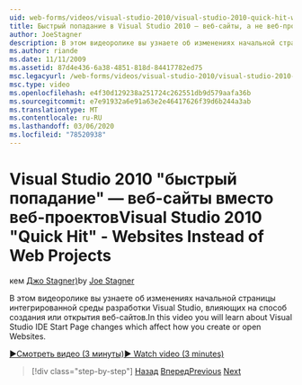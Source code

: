 ```yaml
---
uid: web-forms/videos/visual-studio-2010/visual-studio-2010-quick-hit-websites-instead-of-web-projects
title: Быстрый попадание в Visual Studio 2010 — веб-сайты, а не веб-проекты | Документация Майкрософт
author: JoeStagner
description: В этом видеоролике вы узнаете об изменениях начальной страницы интегрированной среды разработки Visual Studio, влияющих на способ создания или открытия веб-сайтов.
ms.author: riande
ms.date: 11/11/2009
ms.assetid: 87d4e436-6a38-4851-818d-84417782ed75
msc.legacyurl: /web-forms/videos/visual-studio-2010/visual-studio-2010-quick-hit-websites-instead-of-web-projects
msc.type: video
ms.openlocfilehash: e4f30d129238a251724c262551db9d579aafa36b
ms.sourcegitcommit: e7e91932a6e91a63e2e46417626f39d6b244a3ab
ms.translationtype: MT
ms.contentlocale: ru-RU
ms.lasthandoff: 03/06/2020
ms.locfileid: "78520938"
---
```

# <a name="visual-studio-2010-quick-hit---websites-instead-of-web-projects"></a><span data-ttu-id="b9ad0-103">Visual Studio 2010 "быстрый попадание" — веб-сайты вместо веб-проектов</span><span class="sxs-lookup"><span data-stu-id="b9ad0-103">Visual Studio 2010 "Quick Hit" - Websites Instead of Web Projects</span></span>

<span data-ttu-id="b9ad0-104">кем [Джо Stagner)](https://github.com/JoeStagner)</span><span class="sxs-lookup"><span data-stu-id="b9ad0-104">by [Joe Stagner](https://github.com/JoeStagner)</span></span>

<span data-ttu-id="b9ad0-105">В этом видеоролике вы узнаете об изменениях начальной страницы интегрированной среды разработки Visual Studio, влияющих на способ создания или открытия веб-сайтов.</span><span class="sxs-lookup"><span data-stu-id="b9ad0-105">In this video you will learn about Visual Studio IDE Start Page changes which affect how you create or open Websites.</span></span> 

[<span data-ttu-id="b9ad0-106">&#9654;Смотреть видео (3 минуты)</span><span class="sxs-lookup"><span data-stu-id="b9ad0-106">&#9654; Watch video (3 minutes)</span></span>](https://channel9.msdn.com/Blogs/ASP-NET-Site-Videos/visual-studio-2010-quick-hit-websites-instead-of-web-projects)

> [!div class="step-by-step"]
> <span data-ttu-id="b9ad0-107">[Назад](visual-studio-2010-quick-hit-new-multi-targeting.md)
> [Вперед](visual-studio-2010-quick-hit-snippets-intellisense.md)</span><span class="sxs-lookup"><span data-stu-id="b9ad0-107">[Previous](visual-studio-2010-quick-hit-new-multi-targeting.md)
[Next](visual-studio-2010-quick-hit-snippets-intellisense.md)</span></span>
